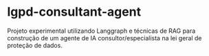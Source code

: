 # lgpd-consultant-agent
Projeto experimental utilizando Langgraph e técnicas de RAG para construção de um agente de IA consultor/especialista na lei geral de proteção de dados.
